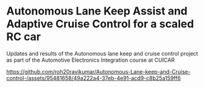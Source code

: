 # Autonomous Lane Keep Assist and Adaptive Cruise Control for a scaled RC car
Updates and results of the Autonomous lane keep and cruise control project as part of the Automotive Electronics Integration course at CUICAR

https://github.com/roh20ravikumar/Autonomous-Lane-keep-and-Cruise-control-/assets/95481658/49a222a4-37eb-4e91-acd9-c8b25a159ff6
